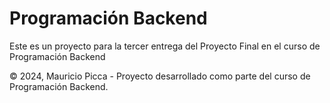 
# Programación Backend

Este es un proyecto para la tercer entrega del Proyecto Final en el curso de Programación Backend






© 2024, Mauricio Picca - Proyecto desarrollado como parte del curso de Programación Backend.    